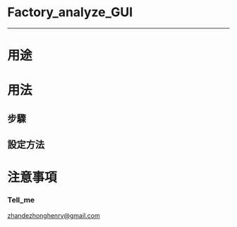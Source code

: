 # Factory_analyze_GUI
---
# 用途

# 用法

## 步驟

## 設定方法

# 注意事項 

### Tell_me
zhandezhonghenry@gmail.com